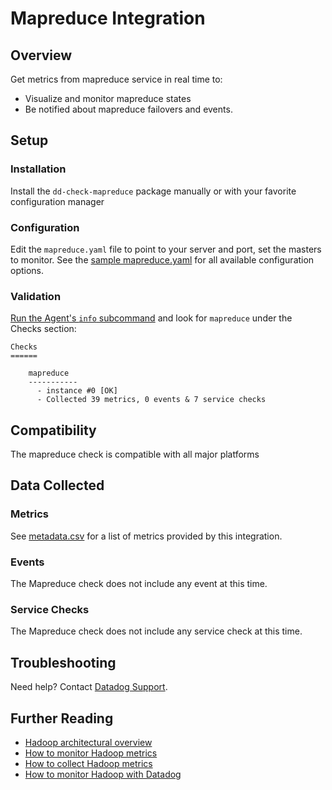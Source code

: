 # Mapreduce Integration

## Overview

Get metrics from mapreduce service in real time to:

* Visualize and monitor mapreduce states
* Be notified about mapreduce failovers and events.

## Setup
### Installation

Install the `dd-check-mapreduce` package manually or with your favorite configuration manager

### Configuration

Edit the `mapreduce.yaml` file to point to your server and port, set the masters to monitor. See the [sample mapreduce.yaml](https://github.com/DataDog/integrations-core/blob/master/mapreduce/conf.yaml.example) for all available configuration options.

### Validation

[Run the Agent's `info` subcommand](https://docs.datadoghq.com/agent/faq/agent-status-and-information/) and look for `mapreduce` under the Checks section:

    Checks
    ======

        mapreduce
        -----------
          - instance #0 [OK]
          - Collected 39 metrics, 0 events & 7 service checks

## Compatibility

The mapreduce check is compatible with all major platforms

## Data Collected
### Metrics
See [metadata.csv](https://github.com/DataDog/integrations-core/blob/master/mapreduce/metadata.csv) for a list of metrics provided by this integration.

### Events
The Mapreduce check does not include any event at this time.

### Service Checks
The Mapreduce check does not include any service check at this time.

## Troubleshooting
Need help? Contact [Datadog Support](http://docs.datadoghq.com/help/).

## Further Reading

* [Hadoop architectural overview](https://www.datadoghq.com/blog/hadoop-architecture-overview/)
* [How to monitor Hadoop metrics](https://www.datadoghq.com/blog/monitor-hadoop-metrics/)
* [How to collect Hadoop metrics](https://www.datadoghq.com/blog/collecting-hadoop-metrics/)
* [How to monitor Hadoop with Datadog](https://www.datadoghq.com/blog/monitor-hadoop-metrics-datadog/)